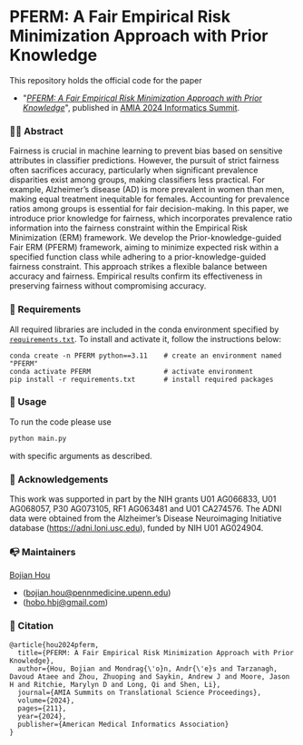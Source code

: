 # PFERM: A Fair Empirical Risk Minimization Approach with Prior Knowledge

This repository holds the official code for the paper 

* "[*PFERM: A Fair Empirical Risk Minimization Approach with Prior Knowledge*](https://www.ncbi.nlm.nih.gov/pmc/articles/PMC11141835/)", 
 published in [AMIA 2024 Informatics Summit](https://amia.org/education-events/amia-2024-informatics-summit).  



### 🦸‍♀ Abstract
Fairness is crucial in machine learning to prevent bias based on sensitive attributes in classifier predictions. However, the pursuit of strict fairness often sacrifices accuracy, particularly when significant prevalence disparities exist among groups, making classifiers less practical. For example, Alzheimer’s disease (AD) is more prevalent in women than men, making equal treatment inequitable for females. Accounting for prevalence ratios among groups is essential for fair decision-making. In this paper, we introduce prior knowledge for fairness, which incorporates prevalence ratio information into the fairness constraint within the Empirical Risk Minimization (ERM) framework. We develop the Prior-knowledge-guided Fair ERM (PFERM) framework, aiming to minimize expected risk within a specified function class while adhering to a prior-knowledge-guided fairness constraint. This approach strikes a flexible balance between accuracy and fairness. Empirical results confirm its effectiveness in preserving fairness without compromising accuracy.


### 📝 Requirements

All required libraries are included in the conda environment specified by 
[`requirements.txt`](requirements.txt). To install and activate it, follow the instructions below:

```
conda create -n PFERM python==3.11    # create an environment named "PFERM"
conda activate PFERM                  # activate environment
pip install -r requirements.txt       # install required packages
```

### 🔨 Usage

To run the code please use 
```bash 
python main.py
``` 
with specific arguments as described.

### 🤝 Acknowledgements

This work was supported in part by the NIH grants U01 AG066833, U01 AG068057, P30 AG073105, RF1 AG063481 and U01 CA274576. The ADNI data were obtained from the Alzheimer’s Disease Neuroimaging Initiative database (https://adni.loni.usc.edu), funded by NIH U01 AG024904.

### 📭 Maintainers

[Bojian Hou](http://bojianhou.com) 
- ([bojian.hou@pennmedicine.upenn.edu](mailto:bojian.hou@pennmedicine.upenn.edu))
- ([hobo.hbj@gmail.com](mailto:hobo.hbj@gmail.com))


### 🙂 Citation

```
@article{hou2024pferm,
  title={PFERM: A Fair Empirical Risk Minimization Approach with Prior Knowledge},
  author={Hou, Bojian and Mondrag{\'o}n, Andr{\'e}s and Tarzanagh, Davoud Ataee and Zhou, Zhuoping and Saykin, Andrew J and Moore, Jason H and Ritchie, Marylyn D and Long, Qi and Shen, Li},
  journal={AMIA Summits on Translational Science Proceedings},
  volume={2024},
  pages={211},
  year={2024},
  publisher={American Medical Informatics Association}
}
```
